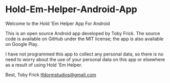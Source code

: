 # Hold-Em-Helper-Android-App

Welcome to the Hold 'Em Helper App For Android

This is an open source Android app developed by Toby Frick. The source code is available on GitHub under the MIT license; the app is also available on Google Play.

I have not programmed this app to collect any personal data, so there is no need to worry about the use of your personal data on this app or elsewhere as a result of using Hold 'Em Helper.

Best,
Toby Frick
tfdormstudios@gmail.com
